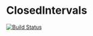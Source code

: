 # ClosedIntervals

[![Build Status](https://travis-ci.org/scheinerman/ClosedIntervals.jl.png)](https://travis-ci.org/scheinerman/ClosedIntervals.jl)
